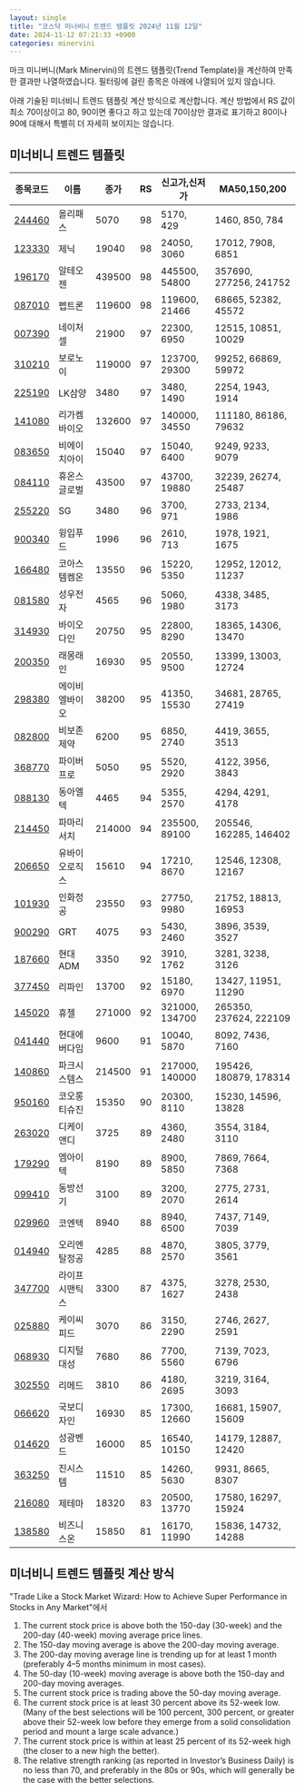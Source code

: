 ```yaml
---
layout: single
title: "코스닥 미너비니 트렌드 템플릿 2024년 11월 12일"
date: 2024-11-12 07:21:33 +0900
categories: minervini
---
```

마크 미니버니(Mark Minervini)의 트렌드 템플릿(Trend Template)을 계산하여 만족한 결과만 나열하였습니다. 필터링에 걸린 종목은 아래에 나열되어 있지 않습니다.

아래 기술된 미너비니 트렌드 템플릿 계산 방식으로 계산합니다. 계산 방법에서 RS 값이 최소 70이상이고 80, 90이면 좋다고 하고 있는데 70이상만 결과로 표기하고 80이나 90에 대해서 특별히 더 자세히 보이지는 않습니다.

## 미너비니 트렌드 템플릿

|종목코드|이름|종가|RS|신고가,신저가|MA50,150,200|
|------|---|---|--|---------|------------|
|[244460](https://finance.daum.net/quotes/A244460)|올리패스|5070|98|5170, 429|1460, 850, 784|
|[123330](https://finance.daum.net/quotes/A123330)|제닉|19040|98|24050, 3060|17012, 7908, 6851|
|[196170](https://finance.daum.net/quotes/A196170)|알테오젠|439500|98|445500, 54800|357690, 277256, 241752|
|[087010](https://finance.daum.net/quotes/A087010)|펩트론|119600|98|119600, 21466|68665, 52382, 45572|
|[007390](https://finance.daum.net/quotes/A007390)|네이처셀|21900|97|22300, 6950|12515, 10851, 10029|
|[310210](https://finance.daum.net/quotes/A310210)|보로노이|119000|97|123700, 29300|99252, 66869, 59972|
|[225190](https://finance.daum.net/quotes/A225190)|LK삼양|3480|97|3480, 1490|2254, 1943, 1914|
|[141080](https://finance.daum.net/quotes/A141080)|리가켐바이오|132600|97|140000, 34550|111180, 86186, 79632|
|[083650](https://finance.daum.net/quotes/A083650)|비에이치아이|15040|97|15040, 6400|9249, 9233, 9079|
|[084110](https://finance.daum.net/quotes/A084110)|휴온스글로벌|43500|97|43700, 19880|32239, 26274, 25487|
|[255220](https://finance.daum.net/quotes/A255220)|SG|3480|96|3700, 971|2733, 2134, 1986|
|[900340](https://finance.daum.net/quotes/A900340)|윙입푸드|1996|96|2610, 713|1978, 1921, 1675|
|[166480](https://finance.daum.net/quotes/A166480)|코아스템켐온|13550|96|15220, 5350|12952, 12012, 11237|
|[081580](https://finance.daum.net/quotes/A081580)|성우전자|4565|96|5060, 1980|4338, 3485, 3173|
|[314930](https://finance.daum.net/quotes/A314930)|바이오다인|20750|95|22800, 8290|18365, 14306, 13470|
|[200350](https://finance.daum.net/quotes/A200350)|래몽래인|16930|95|20550, 9500|13399, 13003, 12724|
|[298380](https://finance.daum.net/quotes/A298380)|에이비엘바이오|38200|95|41350, 15530|34681, 28765, 27419|
|[082800](https://finance.daum.net/quotes/A082800)|비보존 제약|6200|95|6850, 2740|4419, 3655, 3513|
|[368770](https://finance.daum.net/quotes/A368770)|파이버프로|5050|95|5520, 2920|4122, 3956, 3843|
|[088130](https://finance.daum.net/quotes/A088130)|동아엘텍|4465|94|5355, 2570|4294, 4291, 4178|
|[214450](https://finance.daum.net/quotes/A214450)|파마리서치|214000|94|235500, 89100|205546, 162285, 146402|
|[206650](https://finance.daum.net/quotes/A206650)|유바이오로직스|15610|94|17210, 8670|12546, 12308, 12167|
|[101930](https://finance.daum.net/quotes/A101930)|인화정공|23550|93|27750, 9980|21752, 18813, 16953|
|[900290](https://finance.daum.net/quotes/A900290)|GRT|4075|93|5430, 2460|3896, 3539, 3527|
|[187660](https://finance.daum.net/quotes/A187660)|현대ADM|3350|92|3910, 1762|3281, 3238, 3126|
|[377450](https://finance.daum.net/quotes/A377450)|리파인|13700|92|15180, 6970|13427, 11951, 11290|
|[145020](https://finance.daum.net/quotes/A145020)|휴젤|271000|92|321000, 134700|265350, 237624, 222109|
|[041440](https://finance.daum.net/quotes/A041440)|현대에버다임|9600|91|10040, 5870|8092, 7436, 7160|
|[140860](https://finance.daum.net/quotes/A140860)|파크시스템스|214500|91|217000, 140000|195426, 180879, 178314|
|[950160](https://finance.daum.net/quotes/A950160)|코오롱티슈진|15350|90|20300, 8110|15230, 14596, 13828|
|[263020](https://finance.daum.net/quotes/A263020)|디케이앤디|3725|89|4360, 2480|3554, 3184, 3110|
|[179290](https://finance.daum.net/quotes/A179290)|엠아이텍|8190|89|8900, 5850|7869, 7664, 7368|
|[099410](https://finance.daum.net/quotes/A099410)|동방선기|3100|89|3200, 2070|2775, 2731, 2614|
|[029960](https://finance.daum.net/quotes/A029960)|코엔텍|8940|88|8940, 6500|7437, 7149, 7039|
|[014940](https://finance.daum.net/quotes/A014940)|오리엔탈정공|4285|88|4870, 2570|3805, 3779, 3561|
|[347700](https://finance.daum.net/quotes/A347700)|라이프시맨틱스|3300|87|4375, 1627|3278, 2530, 2438|
|[025880](https://finance.daum.net/quotes/A025880)|케이씨피드|3070|86|3150, 2290|2746, 2627, 2591|
|[068930](https://finance.daum.net/quotes/A068930)|디지털대성|7680|86|7700, 5560|7139, 7023, 6796|
|[302550](https://finance.daum.net/quotes/A302550)|리메드|3810|86|4180, 2695|3219, 3164, 3093|
|[066620](https://finance.daum.net/quotes/A066620)|국보디자인|16930|85|17300, 12660|16681, 15907, 15609|
|[014620](https://finance.daum.net/quotes/A014620)|성광벤드|16000|85|16540, 10150|14179, 12887, 12420|
|[363250](https://finance.daum.net/quotes/A363250)|진시스템|11510|85|14260, 5630|9931, 8665, 8307|
|[216080](https://finance.daum.net/quotes/A216080)|제테마|18320|83|20500, 13770|17580, 16297, 15924|
|[138580](https://finance.daum.net/quotes/A138580)|비즈니스온|15850|81|16170, 11990|15836, 14732, 14288|

## 미너비니 트렌드 템플릿 계산 방식

"Trade Like a Stock Market Wizard: How to Achieve Super Performance in Stocks in Any Market"에서

 1. The current stock price is above both the 150-day (30-week) and the 200-day (40-week) moving average price lines.
 1. The 150-day moving average is above the 200-day moving average.
 1. The 200-day moving average line is trending up for at least 1 month (preferably 4–5 months minimum in most cases).
 1. The 50-day (10-week) moving average is above both the 150-day and 200-day moving averages.
 1. The current stock price is trading above the 50-day moving average.
 1. The current stock price is at least 30 percent above its 52-week low. (Many of the best selections will be 100 percent, 300 percent, or greater above their 52-week low before they emerge from a solid consolidation period and mount a large scale advance.)
 1. The current stock price is within at least 25 percent of its 52-week high (the closer to a new high the better).
 1. The relative strength ranking (as reported in Investor’s Business Daily) is no less than 70, and preferably in the 80s or 90s, which will generally be the case with the better selections.
